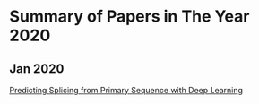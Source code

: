 # Summary of Papers in The Year 2020
## Jan 2020

[Predicting Splicing from Primary Sequence with Deep Learning](https://www.cell.com/cell/fulltext/S0092-8674(18)31629-5?_returnURL=https%3A%2F%2Flinkinghub.elsevier.com%2Fretrieve%2Fpii%2FS0092867418316295%3Fshowall%3Dtrue)
